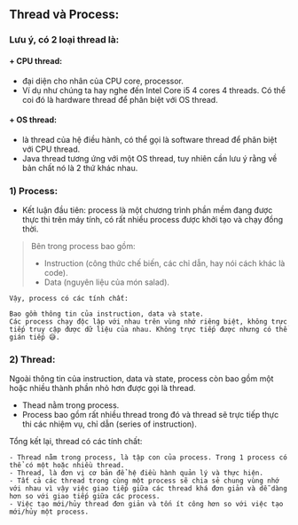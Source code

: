 
## Thread và Process:


### Lưu ý, có 2 loại thread là:
#### + CPU thread: 
- đại diện cho nhân của CPU core, processor.
- Ví dụ như chúng ta hay nghe đến Intel Core i5 4 cores 4 threads. Có thể coi đó là hardware thread để phân biệt với OS thread.


#### + OS thread:
- là thread của hệ điều hành, có thể gọi là software thread để phân biệt với CPU thread.
- Java thread tương ứng với một OS thread, tuy nhiên cần lưu ý rằng về bản chất nó là 2 thứ khác nhau.


### 1) Process:
- Kết luận đầu tiên: process là một chương trình phần mềm đang được thực thi trên máy tính, có rất nhiều process được khởi tạo và chạy đồng thời.

> Bên trong process bao gồm:
> - Instruction (công thức chế biến, các chỉ dẫn, hay nói cách khác là code).
> - Data (nguyên liệu của món salad).

```readme
Vậy, process có các tính chất:

Bao gồm thông tin của instruction, data và state.
Các process chạy độc lập với nhau trên vùng nhớ riêng biệt, không trực tiếp truy cập được dữ liệu của nhau. Không trực tiếp được nhưng có thể gián tiếp 😅.
```



### 2) Thread:
Ngoài thông tin của instruction, data và state, process còn bao gồm một hoặc nhiều thành phần nhỏ hơn được gọi là thread.

- Thead nằm trong process. 
- Process bao gồm rất nhiều thread trong đó và thread sẽ trực tiếp thực thi các nhiệm vụ, chỉ dẫn (series of instruction).


Tổng kết lại, thread có các tính chất:
```devicespec
- Thread nằm trong process, là tập con của process. Trong 1 process có thể có một hoặc nhiều thread.
- Thread, là đơn vị cơ bản để hệ điều hành quản lý và thực hiện.
- Tất cả các thread trong cùng một process sẽ chia sẻ chung vùng nhớ với nhau vì vậy việc giao tiếp giữa các thread khá đơn giản và dễ dàng hơn so với giao tiếp giữa các process.
- Việc tạo mới/hủy thread đơn giản và tốn ít công hơn so với việc tạo mới/hủy một process.
```



















